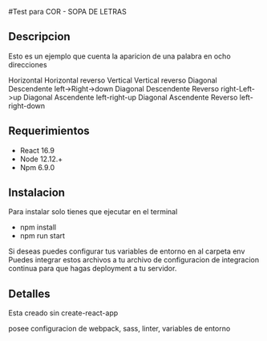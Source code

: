 #Test para COR - SOPA DE LETRAS


Descripcion
----------------------------

Esto es un ejemplo que cuenta la aparicion de una palabra en ocho direcciones

Horizontal
Horizontal reverso
Vertical
Vertical reverso
Diagonal Descendente left->Right->down
Diagonal Descendente Reverso right-Left->up
Diagonal Ascendente left-right-up
Diagonal Ascendente Reverso left-right-down

Requerimientos
---------------------------

- React 16.9
- Node 12.12.+
- Npm 6.9.0

Instalacion
---------------------------

Para instalar solo tienes que ejecutar en el terminal

- npm install
- npm run start

Si deseas puedes configurar tus variables de entorno en al carpeta env
Puedes integrar estos archivos a tu archivo de configuracion de integracion continua para que hagas deployment a tu servidor.

Detalles
---------------------------

Esta creado sin create-react-app

posee configuracion de webpack, sass, linter, variables de entorno


